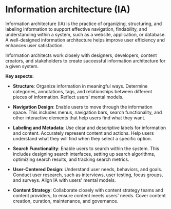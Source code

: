 # Information architecture (IA)

Information architecture (IA) is the practice of organizing, structuring, and labeling information to support effective navigation, findability, and understanding within a system, such as a website, application, or database. A well-designed information architecture helps improve user efficiency and enhances user satisfaction.

Information architects work closely with designers, developers, content creators, and stakeholders to create successful information architecture for a given system.

**Key aspects:**

* **Structure**: Organize information in meaningful ways. Determine categories, annotations, tags, and relationships between different pieces of information. Reflect users' mental models.

* **Navigation Design**: Enable users to move through the information space. This includes menus, navigation bars, search functionality, and other interactive elements that help users find what they want.

* **Labeling and Metadata**: Use clear and descriptive labels for information and content. Accurately represent content and actions. Help users understand what they will find when they select a specific option.

* **Search Functionality**: Enable users to search within the system. This includes designing search interfaces, setting up search algorithms, optimizing search results, and tracking search metrics.

* **User-Centered Design**: Understand user needs, behaviors, and goals. Conduct user research, such as interviews, user testing, focus groups, and surveys. Align IA with users' mental models.

* **Content Strategy**: Collaborate closely with content strategy teams and content providers, to ensure content meets users' needs. Cover content creation, curation, maintenance, and governance.
